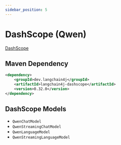 ```yaml
---
sidebar_position: 5
---
```


# DashScope (Qwen)

[DashScope](https://dashscope.aliyun.com/) 


## Maven Dependency

```xml
<dependency>
    <groupId>dev.langchain4j</groupId>
    <artifactId>langchain4j-dashscope</artifactId>
    <version>0.32.0</version>
</dependency>
```

## DashScope Models

- `QwenChatModel`
- `QwenStreamingChatModel`
- `QwenLanguageModel`
- `QwenStreamingLanguageModel`